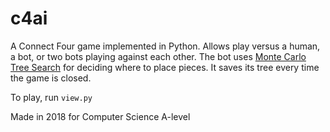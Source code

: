 # c4ai
A Connect Four game implemented in Python. Allows play versus a human, a bot, or two bots playing against each other.
The bot uses [Monte Carlo Tree Search](https://en.wikipedia.org/wiki/Monte_Carlo_tree_search) for deciding where to place pieces. It saves its tree every time the game is closed.

To play, run `view.py`

Made in 2018 for Computer Science A-level
